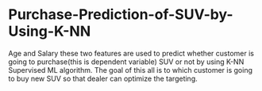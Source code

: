 # Purchase-Prediction-of-SUV-by-Using-K-NN
Age and Salary these two features are used to predict whether customer is going to purchase(this is dependent variable) SUV or not by using K-NN Supervised ML algorithm. The goal of this all is to which customer is going to buy new SUV so that dealer can optimize the targeting.
